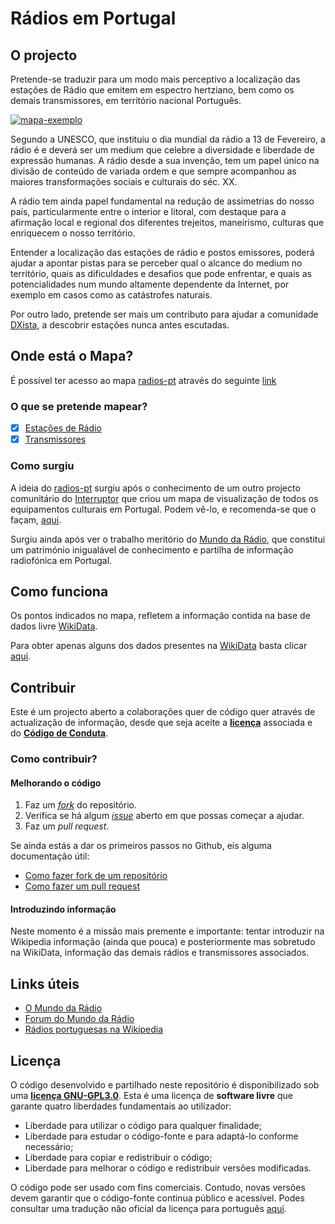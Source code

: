 # Rádios em Portugal

## O projecto

Pretende-se traduzir para um modo mais perceptivo a localização das estações de Rádio que emitem em espectro hertziano, bem como os demais transmissores, em território nacional Português.

[![mapa-exemplo](./assets/screenshots/screenshot-1.png)](https://opedromandrade.github.io/radios-pt/mapa)

Segundo a UNESCO, que instituiu o dia mundial da rádio a 13 de Fevereiro, a rádio é e deverá ser um medium que celebre a diversidade e liberdade de expressão humanas. A rádio desde a sua invenção, tem um papel único na divisão de conteúdo de variada ordem e que sempre acompanhou as maiores transformações sociais e culturais do séc. XX.

A rádio tem ainda papel fundamental na redução de assimetrias do nosso país, particularmente entre o interior e litoral, com destaque para a afirmação local e regional dos diferentes trejeitos, maneirismo, culturas que enriquecem o nosso território.

Entender a localização das estações de rádio e postos emissores, poderá ajudar a apontar pistas para se perceber qual o alcance do medium no território, quais as dificuldades e desafios que pode enfrentar, e quais as potencialidades num mundo altamente dependente da Internet, por exemplo em casos como as catástrofes naturais.

Por outro lado, pretende ser mais um contributo para ajudar a comunidade [DXista](https://pt.wikipedia.org/wiki/DX#Dexismo), a descobrir estações nunca antes escutadas.

## Onde está o Mapa?

É possível ter acesso ao mapa [radios-pt](https://opedromandrade.github.io/radios-pt) através do seguinte [link](https://opedromandrade.github.io/radios-pt/mapa)

### O que se pretende mapear?

- [x] [Estações de Rádio](https://opedromandrade.github.io/radios-pt/mapa?categories=radios)
- [x] [Transmissores](https://opedromandrade.github.io/radios-pt/mapa?categories=transmitter)

### Como surgiu

A ideia do [radios-pt](https://opedromandrade.github.io/radios-pt) surgiu após o conhecimento de um outro projecto comunitário do [Interruptor](https://interruptor.pt/) que criou um mapa de visualização de todos os equipamentos culturais em Portugal. Podem vê-lo, e recomenda-se que o façam, [aqui](https://github.com/InterruptorPt/ate-onde-chega-cultura).

Surgiu ainda após ver o trabalho meritório do [Mundo da Rádio](http://mundodaradio.com/), que constitui um património inigualável de conhecimento e partilha de informação radiofónica em Portugal.

## Como funciona
Os pontos indicados no mapa, refletem a informação contida na base de dados livre [WikiData](https://www.wikidata.org/).

Para obter apenas alguns dos dados presentes na [WikiData](https://www.wikidata.org/) basta clicar [aqui](https://opedromandrade.github.io/radios-pt/query-exemplo-tabela-wikidata).

## Contribuir

Este é um projecto aberto a colaborações quer de código quer através de actualização de informação, desde que seja aceite a **[licença](LICENSE)** associada e do **[Código de Conduta](code_of_conduct.md)**.

### Como contribuir?

#### Melhorando o código
1. Faz um *[fork](https://github.com/InterruptorPt/ate-onde-chega-cultura/fork)* do repositório.
2. Verifica se há algum *[issue](https://github.com/InterruptorPt/ate-onde-chega-cultura/issues)* aberto em que possas começar a ajudar.
3. Faz um *pull request*.

Se ainda estás a dar os primeiros passos no Github, eis alguma documentação útil:

- [Como fazer fork de um repositório](https://docs.github.com/en/free-pro-team@latest/github/getting-started-with-github/fork-a-repo)
- [Como fazer um pull request](https://docs.github.com/pt/free-pro-team@latest/github/collaborating-with-issues-and-pull-requests/creating-a-pull-request)

#### Introduzindo informação
Neste momento é a missão mais premente e importante: tentar introduzir na Wikipedia informação (ainda que pouca) e posteriormente mas sobretudo na WikiData, informação das demais rádios e transmissores associados.

## Links úteis
- [O Mundo da Rádio](http://mundodaradio.com/)
- [Forum do Mundo da Rádio](http://www.mundodaradio.org/forum)
- [Rádios portuguesas na Wikipedia](https://pt.wikipedia.org/wiki/Categoria:Esta%C3%A7%C3%B5es_de_r%C3%A1dio_de_Portugal)

## Licença

O código desenvolvido e partilhado neste repositório é disponibilizado sob uma **[licença GNU-GPL3.0](LICENSE)**. Esta é uma licença de **software livre** que garante quatro liberdades fundamentais ao utilizador:

- Liberdade para utilizar o código para qualquer finalidade;
- Liberdade para estudar o código-fonte e para adaptá-lo conforme necessário;
- Liberdade para copiar e redistribuir o código;
- Liberdade para melhorar o código e redistribuir versões modificadas.

O código pode ser usado com fins comerciais. Contudo, novas versões devem garantir que o código-fonte continua público e acessível.
Podes consultar uma tradução não oficial da licença para português [aqui](http://licencas.softwarelivre.org/gpl-3.0.pt-br.html).
